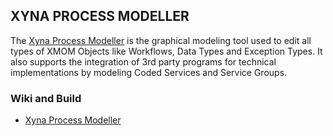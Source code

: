 ## XYNA PROCESS MODELLER

The [Xyna Process Modeller](https://github.com/Xyna-Factory/xyna-process-modeller/wiki) is the graphical modeling tool used to edit all types of XMOM Objects like Workflows, Data Types and Exception Types. It also supports the integration of 3rd party programs for technical implementations by modeling Coded Services and Service Groups.

### Wiki and Build
* [Xyna Process Modeller](https://github.com/Xyna-Factory/xyna-process-modeller/wiki)
